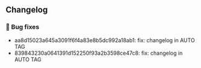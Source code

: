 ## Changelog
### 🐞 Bug fixes
* aa8d15023a645a3091f6f4a83e8b5dc992a18ab1: fix: changelog in AUTO TAG
* 839843230a0641391d152250f93a2b3598ce47c8: fix: changelog in AUTO TAG

